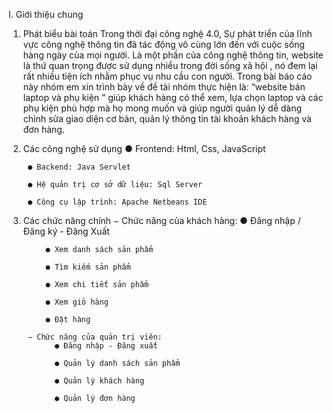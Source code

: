 I. Giới thiệu chung
1. Phát biểu bài toán
Trong thời đại công nghệ 4.0, Sự phát triển của lĩnh vực công nghệ thông tin đã tác động
vô cùng lớn đến với cuộc sống hàng ngày của mọi người. Là một phần của công nghệ
thông tin, website là thứ quan trọng được sử dụng nhiều trong đời sống xã hội , nó đem
lại rất nhiều tiện ích nhằm phục vụ nhu cầu con người. Trong bài báo cáo này nhóm em
xin trình bày về đề tài nhóm thực hiện là: “website bán laptop và phụ kiện ” giúp khách
hàng có thể xem, lựa chọn laptop và các phụ kiện phù hợp mà họ mong muốn và giúp
người quản lý dễ dàng chỉnh sửa giao diện cơ bản, quản lý thông tin tài khoản khách
hàng và đơn hàng.
2. Các công nghệ sử dụng
        ● Frontend:
        Html, Css, JavaScript
        
        ● Backend: Java Servlet
        
        ● Hệ quản trị cơ sở dữ liệu: Sql Server
        
        ● Công cụ lập trình: Apache Netbeans IDE

3. Các chức năng chính
        − Chức năng của khách hàng:
            ● Đăng nhập / Đăng ký - Đăng Xuất
            
            ● Xem danh sách sản phẩm
            
            ● Tìm kiếm sản phẩm
            
            ● Xem chi tiết sản phẩm
            
            ● Xem giỏ hàng
            
            ● Đặt hàng

        − Chức năng của quản trị viên:
              ● Đăng nhập - Đăng xuất
            
              ● Quản lý danh sách sản phẩm
            
              ● Quản lý khách hàng
            
              ● Quản lý đơn hàng    

